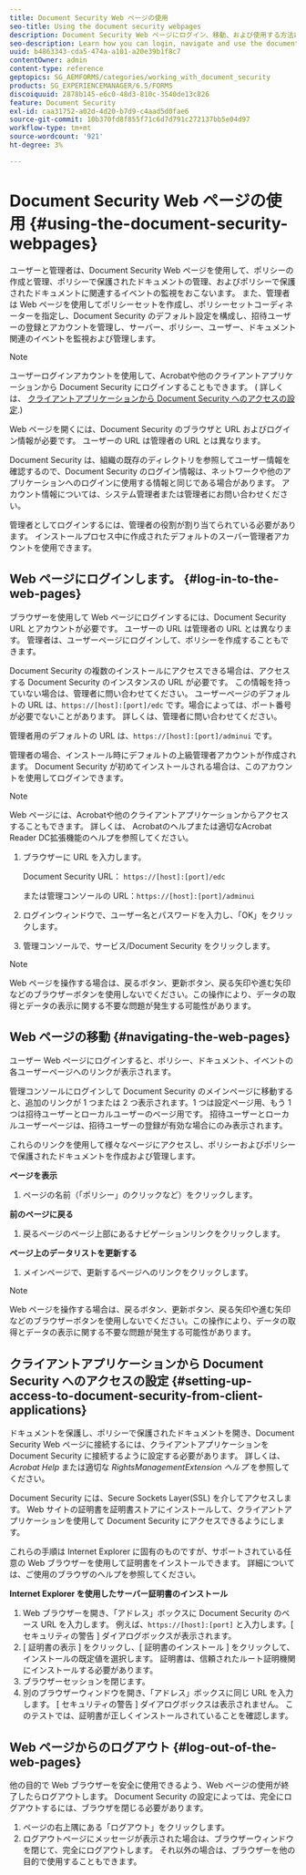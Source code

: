 ```yaml
---
title: Document Security Web ページの使用
seo-title: Using the document security webpages
description: Document Security Web ページにログイン、移動、および使用する方法について説明します。
seo-description: Learn how you can login, navigate and use the document security web pages.
uuid: b4863343-cda5-474a-a101-a20e39b1f8c7
contentOwner: admin
content-type: reference
geptopics: SG_AEMFORMS/categories/working_with_document_security
products: SG_EXPERIENCEMANAGER/6.5/FORMS
discoiquuid: 2878b145-e6c0-48d3-810c-3540de13c826
feature: Document Security
exl-id: caa31752-a02d-4d20-b7d9-c4aad5d0fae6
source-git-commit: 10b370fd8f855f71c6d7d791c272137bb5e04d97
workflow-type: tm+mt
source-wordcount: '921'
ht-degree: 3%

---
```


# Document Security Web ページの使用 {#using-the-document-security-webpages}

ユーザーと管理者は、Document Security Web ページを使用して、ポリシーの作成と管理、ポリシーで保護されたドキュメントの管理、およびポリシーで保護されたドキュメントに関連するイベントの監視をおこないます。 また、管理者は Web ページを使用してポリシーセットを作成し、ポリシーセットコーディネーターを指定し、Document Security のデフォルト設定を構成し、招待ユーザーの登録とアカウントを管理し、サーバー、ポリシー、ユーザー、ドキュメント関連のイベントを監視および管理します。

>[!NOTE]
>
>ユーザーログインアカウントを使用して、Acrobatや他のクライアントアプリケーションから Document Security にログインすることもできます。 ( 詳しくは、 [クライアントアプリケーションから Document Security へのアクセスの設定](using-document-security-web-pages.md#setting-up-access-to-document-security-from-client-applications).)

Web ページを開くには、Document Security のブラウザと URL およびログイン情報が必要です。 ユーザーの URL は管理者の URL とは異なります。

Document Security は、組織の既存のディレクトリを参照してユーザー情報を確認するので、Document Security のログイン情報は、ネットワークや他のアプリケーションへのログインに使用する情報と同じである場合があります。 アカウント情報については、システム管理者または管理者にお問い合わせください。

管理者としてログインするには、管理者の役割が割り当てられている必要があります。 インストールプロセス中に作成されたデフォルトのスーパー管理者アカウントを使用できます。

## Web ページにログインします。 {#log-in-to-the-web-pages}

ブラウザーを使用して Web ページにログインするには、Document Security URL とアカウントが必要です。 ユーザーの URL は管理者の URL とは異なります。 管理者は、ユーザーページにログインして、ポリシーを作成することもできます。

Document Security の複数のインストールにアクセスできる場合は、アクセスする Document Security のインスタンスの URL が必要です。 この情報を持っていない場合は、管理者に問い合わせてください。 ユーザーページのデフォルトの URL は、`https://[host]:[port]/edc` です。場合によっては、ポート番号が必要でないことがあります。 詳しくは、管理者に問い合わせてください。

管理者用のデフォルトの URL は、`https://[host]:[port]/adminui` です。

管理者の場合、インストール時にデフォルトの上級管理者アカウントが作成されます。 Document Security が初めてインストールされる場合は、このアカウントを使用してログインできます。

>[!NOTE]
>
>Web ページには、Acrobatや他のクライアントアプリケーションからアクセスすることもできます。 詳しくは、 Acrobatのヘルプまたは適切なAcrobat Reader DC拡張機能のヘルプを参照してください。

1. ブラウザーに URL を入力します。

   Document Security URL： `https://[host]:[port]/edc`

   または管理コンソールの URL：`https://[host]:[port]/adminui`

1. ログインウィンドウで、ユーザー名とパスワードを入力し、「OK」をクリックします。
1. 管理コンソールで、サービス/Document Security をクリックします。

>[!NOTE]
>
>Web ページを操作する場合は、戻るボタン、更新ボタン、戻る矢印や進む矢印などのブラウザーボタンを使用しないでください。この操作により、データの取得とデータの表示に関する不要な問題が発生する可能性があります。

## Web ページの移動 {#navigating-the-web-pages}

ユーザー Web ページにログインすると、ポリシー、ドキュメント、イベントの各ユーザーページへのリンクが表示されます。

管理コンソールにログインして Document Security のメインページに移動すると、追加のリンクが 1 つまたは 2 つ表示されます。1 つは設定ページ用、もう 1 つは招待ユーザーとローカルユーザーのページ用です。 招待ユーザーとローカルユーザーページは、招待ユーザーの登録が有効な場合にのみ表示されます。

これらのリンクを使用して様々なページにアクセスし、ポリシーおよびポリシーで保護されたドキュメントを作成および管理します。

**ページを表示**

1. ページの名前（「ポリシー」のクリックなど）をクリックします。

**前のページに戻る**

1. 戻るページのページ上部にあるナビゲーションリンクをクリックします。

**ページ上のデータリストを更新する**

1. メインページで、更新するページへのリンクをクリックします。

>[!NOTE]
>
>Web ページを操作する場合は、戻るボタン、更新ボタン、戻る矢印や進む矢印などのブラウザーボタンを使用しないでください。この操作により、データの取得とデータの表示に関する不要な問題が発生する可能性があります。

## クライアントアプリケーションから Document Security へのアクセスの設定 {#setting-up-access-to-document-security-from-client-applications}

ドキュメントを保護し、ポリシーで保護されたドキュメントを開き、Document Security Web ページに接続するには、クライアントアプリケーションを Document Security に接続するように設定する必要があります。 詳しくは、 *Acrobat Help* または適切な *RightsManagementExtension ヘルプ* を参照してください。

Document Security には、Secure Sockets Layer(SSL) を介してアクセスします。 Web サイトの証明書を証明書ストアにインストールして、クライアントアプリケーションを使用して Document Security にアクセスできるようにします。

<!-- Fix broken link See Configuring SSL for information on SSL.-->

これらの手順は Internet Explorer に固有のものですが、サポートされている任意の Web ブラウザーを使用して証明書をインストールできます。 詳細については、ご使用のブラウザのヘルプを参照してください。

**Internet Explorer を使用したサーバー証明書のインストール**

1. Web ブラウザーを開き、「アドレス」ボックスに Document Security のベース URL を入力します。 例えば、`https://[host]:[port]` と入力します。[ セキュリティの警告 ] ダイアログボックスが表示されます。
1. [ 証明書の表示 ] をクリックし、[ 証明書のインストール ] をクリックして、インストールの既定値を選択します。 証明書は、信頼されたルート証明機関にインストールする必要があります。
1. ブラウザーセッションを閉じます。
1. 別のブラウザーウィンドウを開き、「アドレス」ボックスに同じ URL を入力します。 [ セキュリティの警告 ] ダイアログボックスは表示されません。 このテストでは、証明書が正しくインストールされていることを確認します。

## Web ページからのログアウト {#log-out-of-the-web-pages}

他の目的で Web ブラウザーを安全に使用できるよう、Web ページの使用が終了したらログアウトします。 Document Security の設定によっては、完全にログアウトするには、ブラウザを閉じる必要があります。

1. ページの右上隅にある「ログアウト」をクリックします。
1. ログアウトページにメッセージが表示された場合は、ブラウザーウィンドウを閉じて、完全にログアウトします。 それ以外の場合は、ブラウザーを他の目的で使用することもできます。
